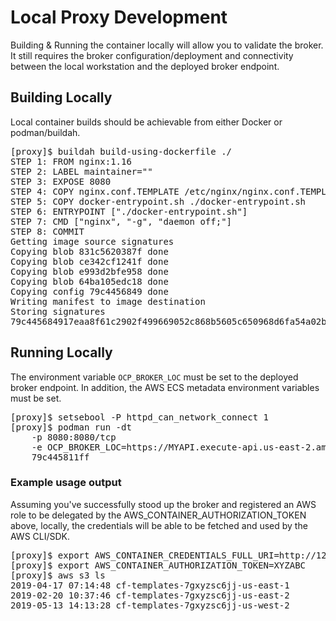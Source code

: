 Local Proxy Development
=======================
Building & Running the container locally will allow you to validate the broker. It
still requires the broker configuration/deployment and connectivity between the
local workstation and the deployed broker endpoint.

Building Locally
----------------

Local container builds should be achievable from either Docker or podman/buildah.

<pre>
[proxy]$ buildah build-using-dockerfile ./
STEP 1: FROM nginx:1.16
STEP 2: LABEL maintainer=""
STEP 3: EXPOSE 8080
STEP 4: COPY nginx.conf.TEMPLATE /etc/nginx/nginx.conf.TEMPLATE
STEP 5: COPY docker-entrypoint.sh ./docker-entrypoint.sh
STEP 6: ENTRYPOINT ["./docker-entrypoint.sh"]
STEP 7: CMD ["nginx", "-g", "daemon off;"]
STEP 8: COMMIT
Getting image source signatures
Copying blob 831c5620387f done
Copying blob ce342cf1241f done
Copying blob e993d2bfe958 done
Copying blob 64ba105edc18 done
Copying config 79c4456849 done
Writing manifest to image destination
Storing signatures
79c445684917eaa8f61c2902f499669052c868b5605c650968d6fa54a02bc4c9
</pre>

Running Locally
---------------

The environment variable <code>OCP_BROKER_LOC</code> must be set to the deployed
broker endpoint. In addition, the AWS ECS metadata environment variables must
be set.

<pre>
[proxy]$ setsebool -P httpd_can_network_connect 1
[proxy]$ podman run -dt 
    -p 8080:8080/tcp 
    -e OCP_BROKER_LOC=https://MYAPI.execute-api.us-east-2.amazonaws.com/Prod 
    79c445811ff
</pre>



<h3>Example usage output</h3>

Assuming you've successfully stood up the broker and registered an AWS role
to be delegated by the AWS_CONTAINER_AUTHORIZATION_TOKEN above, locally, the 
credentials will be able to be fetched and used by the AWS CLI/SDK.

<pre>
[proxy]$ export AWS_CONTAINER_CREDENTIALS_FULL_URI=http://127.0.0.1:8080/
[proxy]$ export AWS_CONTAINER_AUTHORIZATION_TOKEN=XYZABC
[proxy]$ aws s3 ls
2019-04-17 07:14:48 cf-templates-7gxyzsc6jj-us-east-1
2019-02-20 10:37:46 cf-templates-7gxyzsc6jj-us-east-2
2019-05-13 14:13:28 cf-templates-7gxyzsc6jj-us-west-2
</pre>